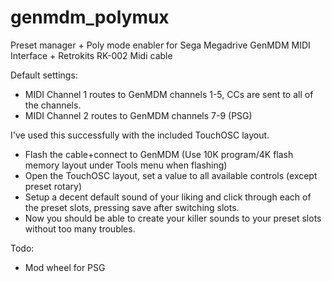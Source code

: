 # genmdm_polymux

Preset manager + Poly mode enabler for Sega Megadrive GenMDM MIDI Interface + Retrokits RK-002 Midi cable

Default settings:
* MIDI Channel 1 routes to GenMDM channels 1-5, CCs are sent to all of the channels.
* MIDI Channel 2 routes to GenMDM channels 7-9 (PSG)

I've used this successfully with the included TouchOSC layout.

* Flash the cable+connect to GenMDM (Use 10K program/4K flash memory layout under Tools menu when flashing)
* Open the TouchOSC layout, set a value to all available controls (except preset rotary)
* Setup a decent default sound of your liking and click through each of the preset slots, pressing save after switching slots.
* Now you should be able to create your killer sounds to your preset slots without too many troubles.

Todo: 
* Mod wheel for PSG 